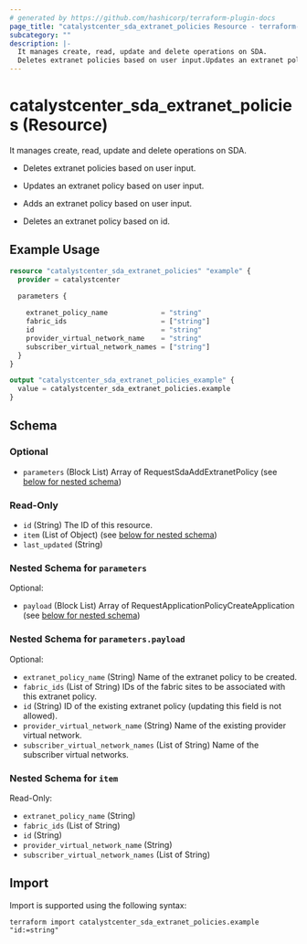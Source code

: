 ```yaml
---
# generated by https://github.com/hashicorp/terraform-plugin-docs
page_title: "catalystcenter_sda_extranet_policies Resource - terraform-provider-catalystcenter"
subcategory: ""
description: |-
  It manages create, read, update and delete operations on SDA.
  Deletes extranet policies based on user input.Updates an extranet policy based on user input.Adds an extranet policy based on user input.Deletes an extranet policy based on id.
---
```


# catalystcenter_sda_extranet_policies (Resource)

It manages create, read, update and delete operations on SDA.

- Deletes extranet policies based on user input.

- Updates an extranet policy based on user input.

- Adds an extranet policy based on user input.

- Deletes an extranet policy based on id.

## Example Usage

```terraform
resource "catalystcenter_sda_extranet_policies" "example" {
  provider = catalystcenter
 
  parameters {

    extranet_policy_name             = "string"
    fabric_ids                       = ["string"]
    id                               = "string"
    provider_virtual_network_name    = "string"
    subscriber_virtual_network_names = ["string"]
  }
}

output "catalystcenter_sda_extranet_policies_example" {
  value = catalystcenter_sda_extranet_policies.example
}
```

<!-- schema generated by tfplugindocs -->
## Schema

### Optional

- `parameters` (Block List) Array of RequestSdaAddExtranetPolicy (see [below for nested schema](#nestedblock--parameters))

### Read-Only

- `id` (String) The ID of this resource.
- `item` (List of Object) (see [below for nested schema](#nestedatt--item))
- `last_updated` (String)

<a id="nestedblock--parameters"></a>
### Nested Schema for `parameters`

Optional:

- `payload` (Block List) Array of RequestApplicationPolicyCreateApplication (see [below for nested schema](#nestedblock--parameters--payload))

<a id="nestedblock--parameters--payload"></a>
### Nested Schema for `parameters.payload`

Optional:

- `extranet_policy_name` (String) Name of the extranet policy to be created.
- `fabric_ids` (List of String) IDs of the fabric sites to be associated with this extranet policy.
- `id` (String) ID of the existing extranet policy (updating this field is not allowed).
- `provider_virtual_network_name` (String) Name of the existing provider virtual network.
- `subscriber_virtual_network_names` (List of String) Name of the subscriber virtual networks.



<a id="nestedatt--item"></a>
### Nested Schema for `item`

Read-Only:

- `extranet_policy_name` (String)
- `fabric_ids` (List of String)
- `id` (String)
- `provider_virtual_network_name` (String)
- `subscriber_virtual_network_names` (List of String)

## Import

Import is supported using the following syntax:

```shell
terraform import catalystcenter_sda_extranet_policies.example "id:=string"
```
